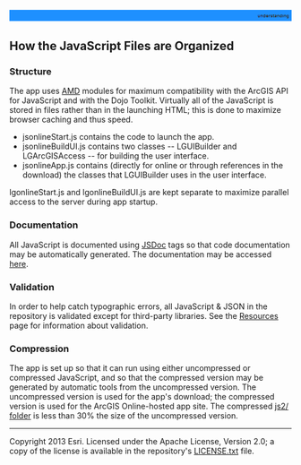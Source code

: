 [AMD]: http://dojotoolkit.org/blog/learn-more-about-amd
[JSDoc]: https://github.com/jsdoc3/jsdoc
[javascript code doc]: http://localgovtemplates2.esri.com/support/local-government-online-apps/doc/js2_doc/index.html
[nls/ folder]: ../../nls/
[js2/ folder]: ../../js2/
[Resources]: Resources.md
[LICENSE.txt]: ../../LICENSE.txt

![](images/understanding.png)

## How the JavaScript Files are Organized

### Structure

The app uses [AMD][] modules for maximum compatibility with the ArcGIS API for JavaScript and with the Dojo Toolkit. Virtually all of the JavaScript is stored in files rather than in the launching HTML; this is done to maximize browser caching and thus speed.
* jsonlineStart.js contains the code to launch the app.
* jsonlineBuildUI.js contains two classes -- LGUIBuilder and LGArcGISAccess -- for building the user interface.
* jsonlineApp.js contains (directly for online or through references in the download) the classes that LGUIBuilder uses in the user interface.

lgonlineStart.js and lgonlineBuildUI.js are kept separate to maximize parallel access to the server during app startup.

### Documentation

All JavaScript is documented using [JSDoc][] tags so that code documentation may be automatically generated. The documentation may be accessed [here][javascript code doc].

### Validation

In order to help catch typographic errors, all JavaScript & JSON in the repository is validated except for third-party libraries. See the [Resources][] page for information about validation.

### Compression

The app is set up so that it can run using either uncompressed or compressed JavaScript, and so that the compressed version may be generated by automatic tools from the uncompressed version. The uncompressed version is used for the app's download; the compressed version is used for the ArcGIS Online-hosted app site. The compressed [js2/ folder][] is less than 30% the size of the uncompressed version.

----------
Copyright 2013 Esri. Licensed under the Apache License, Version 2.0; a copy of the license is available in the repository's [LICENSE.txt][] file.
